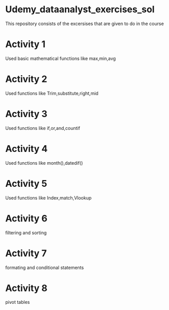 # Udemy_dataanalyst_exercises_sol
This repository consists of the excersises that are given to do in the course 

# Activity 1  
Used basic mathematical functions like max,min,avg

# Activity 2  
Used functions like Trim,substitute,right,mid

# Activity 3 
Used functions like if,or,and,countif

# Activity 4 
Used functions like month(),datedif()

# Activity 5 
Used functions like Index,match,Vlookup

# Activity 6
filtering and sorting 

# Activity 7 
formating and conditional statements

# Activity 8
pivot tables 







